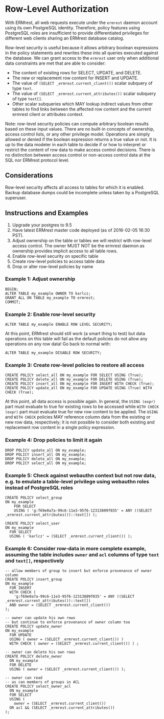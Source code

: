 
# Row-Level Authorization

With ERMrest, all web requests execute under the `ermrest` daemon
account using its own PostgreSQL identity. Therefore, policy features
using PostgreSQL roles are insufficient to provide differentiated
privileges for different web clients sharing an ERMrest database
catalog.

Row-level security is useful because it allows arbitrary boolean
expressions in the policy statements and rewrites these into all
queries executed against the database. We can grant access to the
`ermrest` user only when additional data constraints are met that are
able to consider:

  - The content of existing rows for SELECT, UPDATE, and DELETE.
  - The new or replacement row content for INSERT and UPDATE.
  - The value of `(SELECT _ermrest.current_client())` scalar subquery of type `text`.
  - The value of `(SELECT _ermrest.current_attributes())` scalar subquery of type `text[]`.
  - Other scalar subqueries which MAY lookup indirect values from other tables to find links between the affected row content and the current ermrest client or attributes context.

Note: row-level security policies can compute arbitrary boolean
results based on these input values. There are no built-in concepts of
ownership, access control lists, or any other privilege
model. Operations are simply allowed or denied if the boolean
expression returns a true value or not. It is up to the data modeler
in each table to decide if or how to interpret or restrict the content
of row data to make access control decisions. There is no distinction
between access control or non-access control data at the SQL nor
ERMrest protocol level.

## Considerations

Row-level security affects all access to tables for which it is
enabled. Backup database dumps could be incomplete unless taken by a
PostgreSQL superuser.

## Instructions and Examples

1. Upgrade your postgres to 9.5
2. Have latest ERMrest master code deployed (as of 2016-02-05 16:30 PST).
3. Adjust ownership on the table or tables we will restrict with row-level access control.  The owner MUST NOT be the ermrest daemon as ownership provides implicit access to all table rows.
4. Enable row-level security on specific table
5. Create row-level policies to access table data
6. Drop or alter row-level policies by name

### Example 1: Adjust ownership

    BEGIN;
    ALTER TABLE my_example OWNER TO karlcz;
    GRANT ALL ON TABLE my_example TO ermrest;
    COMMIT;

### Example 2: Enable row-level security

    ALTER TABLE my_example ENABLE ROW LEVEL SECURITY;

At this point, ERMrest should still work (a smart thing to test) but data operations on this table will fail as the default policies do not allow any operations on any row data!  Go back to normal with:

    ALTER TABLE my_example DISABLE ROW SECURITY;

### Example 3: Create row-level policies to restore all access

    CREATE POLICY select_all ON my_example FOR SELECT USING (True);
    CREATE POLICY delete_all ON my_example FOR DELETE USING (True);
    CREATE POLICY insert_all ON my_example FOR INSERT WITH CHECK (True);
    CREATE POLICY update_all ON my_example FOR UPDATE USING (True) WITH CHECK (True);

At this point, all data access is possible again.  In general, the `USING (expr)` part must evaluate to true for existing rows to be accessed while `WITH CHECK (expr)` part must evaluate true for new row content to be applied. The `USING` and `WITH CHECK` policies MAY reference column data from the existing or new row data, respectively; it is not possible to consider both existing and replacement row content in a single policy expression.

### Example 4: Drop policies to limit it again

    DROP POLICY update_all ON my_example;
    DROP POLICY insert_all ON my_example;
    DROP POLICY delete_all ON my_example;
    DROP POLICY select_all ON my_example;

### Example 5: Check against webauthn context but not row data, e.g. to emulate a table-level privilege using webauthn roles instead of PostgreSQL roles

    CREATE POLICY select_group
    ON my_example
        FOR SELECT
        USING ( 'g:f69e0a7a-99c6-11e3-95f6-12313809f035' = ANY ((SELECT _ermrest.current_attributes())::text[]) );

    CREATE POLICY select_user
    ON my_example
      FOR SELECT
      USING ( 'karlcz' = (SELECT _ermrest.current_client()) );

### Example 6: Consider row-data in more complete example, assuming the table includes `owner` and `acl` columns of type `text` and `text[]`, respectively

    -- allow members of group to insert but enforce provenance of owner column
    CREATE POLICY insert_group
    ON my_example
      FOR INSERT
      WITH CHECK (
        'g:f69e0a7a-99c6-11e3-95f6-12313809f035' = ANY ((SELECT _ermrest.current_attributes())::text[])
      AND owner = (SELECT _ermrest.current_client())
    );

    -- owner can update his own rows
    -- but continue to enforce provenance of owner column too
    CREATE POLICY update_owner
    ON my_example
      FOR UPDATE
      USING ( owner = (SELECT _ermrest.current_client()) )
      WITH CHECK ( owner = (SELECT _ermrest.current_client()) ) ;

    -- owner can delete his own rows
    CREATE POLICY delete_owner
      ON my_example
      FOR DELETE
      USING ( owner = (SELECT _ermrest.current_client()) );

    -- owner can read
    -- as can members of groups in ACL
    CREATE POLICY select_owner_acl
      ON my_example
      FOR SELECT
      USING (
        owner = (SELECT _ermrest.current_client())
      OR acl && (SELECT _ermrest.current_attributes())
    );
